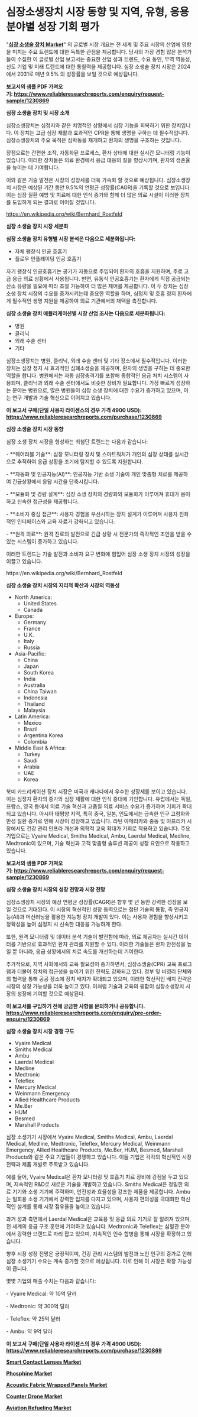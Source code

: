 <p><h1>심장소생장치 시장 동향 및 지역, 유형, 응용 분야별 성장 기회 평가</h1></p><p>"<strong><a href="https://www.reliableresearchreports.com/cardiac-resuscitation-devices-r1230869?utm_campaign=105&utm_medium=7&utm_source=Github&utm_content=ia&utm_term=15112024&utm_id=cardiac-resuscitation-devices">심장 소생술 장치 Market</a></strong>" 의 글로벌 시장 개요는 전 세계 및 주요 시장의 산업에 영향을 미치는 주요 트렌드에 대한 독특한 관점을 제공합니다. 당사의 가장 경험 많은 분석가들이 수집한 이 글로벌 산업 보고서는 중요한 산업 성과 트렌드, 수요 동인, 무역 역동성, 선도 기업 및 미래 트렌드에 대한 통찰력을 제공합니다. 심장 소생술 장치 시장은 2024에서 2031로 매년 9.5% 의 성장률을 보일 것으로 예상됩니다.</p>
<p><strong>보고서의 샘플 PDF 가져오기:&nbsp;<a href="https://www.reliableresearchreports.com/enquiry/request-sample/1230869?utm_campaign=105&utm_medium=7&utm_source=Github&utm_content=ia&utm_term=15112024&utm_id=cardiac-resuscitation-devices">https://www.reliableresearchreports.com/enquiry/request-sample/1230869</a></strong></p>
<p><strong>심장 소생술 장치 및 시장 소개</strong></p>
<p><p>심장소생장치는 심정지와 같은 치명적인 상황에서 심장 기능을 회복하기 위한 장치입니다. 이 장치는 고급 심장 재활과 효과적인 CPR을 통해 생명을 구하는 데 필수적입니다. 심장소생장치의 주요 목적은 심박동을 재개하고 환자의 생명을 구조하는 것입니다. </p><p>장점으로는 간편한 조작, 자동화된 프로세스, 환자 상태에 대한 실시간 모니터링 기능이 있습니다. 이러한 장치들은 의료 환경에서 응급 대응의 질을 향상시키며, 환자의 생존율을 높이는 데 기여합니다. </p><p>이와 같은 기술 발전은 시장의 성장세를 더욱 가속화 할 것으로 예상됩니다. 심장소생장치 시장은 예상된 기간 동안 9.5%의 연평균 성장률(CAGR)을 기록할 것으로 보입니다. 이는 심장 질환 예방 및 치료에 대한 인식 증가와 함께 더 많은 의료 시설이 이러한 장치를 도입하게 되는 결과로 이어질 것입니다.</p></p>
<p><a href="https://en.wikipedia.org/wiki/Bernhard_Rostfeld?utm_campaign=105&utm_medium=7&utm_source=Github&utm_content=ia&utm_term=15112024&utm_id=cardiac-resuscitation-devices">https://en.wikipedia.org/wiki/Bernhard_Rostfeld</a></p>
<p><strong>심장 소생술 장치 시장 세분화</strong></p>
<p><strong>심장 소생술 장치 유형별 시장 분석은 다음으로 세분화됩니다:</strong></p>
<p><ul><li>자체 팽창식 인공 호흡기</li><li>플로우 인플레이팅 인공 호흡기</li></ul></p>
<p><p>자기 팽창식 인공호흡기는 공기가 자동으로 주입되어 환자의 호흡을 지원하며, 주로 고급 응급 의료 상황에서 사용됩니다. 반면, 유동식 인공호흡기는 환자에게 직접 공급되는 산소 유량을 필요에 따라 조절 가능하여 더 많은 제어를 제공합니다. 이 두 장치는 심장 소생 장치 시장의 수요를 증가시키는데 중요한 역할을 하며, 심정지 및 호흡 정지 환자에게 필수적인 생명 지원을 제공하여 의료 기관에서의 채택을 촉진합니다.</p></p>
<p><strong>심장 소생술 장치 애플리케이션별 시장 산업 조사는 다음으로 세분화됩니다:</strong></p>
<p><ul><li>병원</li><li>클리닉</li><li>외래 수술 센터</li><li>기타</li></ul></p>
<p><p>심장소생장치는 병원, 클리닉, 외래 수술 센터 및 기타 장소에서 필수적입니다. 이러한 장치는 심장 정지 시 효과적인 심폐소생술을 제공하며, 환자의 생명을 구하는 데 중요한 역할을 합니다. 병원에서는 자동 심장충격기를 포함해 종합적인 응급 처치 시스템이 사용되며, 클리닉과 외래 수술 센터에서도 비슷한 장비가 필요합니다. 가장 빠르게 성장하는 분야는 병원으로, 많은 병원들이 심장 소생 장치에 대한 수요가 증가하고 있으며, 이는 연구 개발과 기술 혁신으로 이어지고 있습니다.</p></p>
<p><strong>이 보고서 구매(단일 사용자 라이센스의 경우 가격 4900 USD): <a href="https://www.reliableresearchreports.com/purchase/1230869?utm_campaign=105&utm_medium=7&utm_source=Github&utm_content=ia&utm_term=15112024&utm_id=cardiac-resuscitation-devices">https://www.reliableresearchreports.com/purchase/1230869</a></strong></p>
<p><strong>심장 소생술 장치 시장 동향</strong></p>
<p><p>심장 소생 장치 시장을 형성하는 최첨단 트렌드는 다음과 같습니다:</p><p>- **웨어러블 기술**: 심장 모니터링 장치 및 스마트워치가 개인의 심장 상태를 실시간으로 추적하여 응급 상황을 조기에 탐지할 수 있도록 지원합니다.</p><p>- **자동화 및 인공지능(AI)**: 인공지능 기반 소생 기술이 개인 맞춤형 치료를 제공하여 긴급상황에서 응답 시간을 단축시킵니다.</p><p>- **모듈화 및 경량 설계**: 심장 소생 장치의 경량화와 모듈화가 이루어져 휴대가 용이하고 신속한 접근성을 제공합니다.</p><p>- **소비자 중심 접근**: 사용자 경험을 우선시하는 장치 설계가 이루어져 사용자 친화적인 인터페이스와 교육 자료가 강화되고 있습니다.</p><p>- **원격 의료**: 원격 진료의 발전으로 긴급 상황 시 전문가의 즉각적인 조언을 받을 수 있는 시스템이 증가하고 있습니다.</p><p>이러한 트렌드는 기술 발전과 소비자 요구 변화에 힘입어 심장 소생 장치 시장의 성장을 이끌고 있습니다.</p></p>
<p>https://en.wikipedia.org/wiki/Bernhard_Rostfeld</p>
<p><strong>심장 소생술 장치 시장의 지리적 확산과 시장의 역동성</strong></p>
<p><ul>
    <li>
        North America:
        <ul>
            <li>United States</li>
            <li>Canada</li>
        </ul>
    </li>
    <li>
        Europe:
        <ul>
            <li>Germany</li>
            <li>France</li>
            <li>U.K.</li>
            <li>Italy</li>
            <li>Russia</li>
        </ul>
    </li>
    <li>
        Asia-Pacific:
        <ul>
            <li>China</li>
            <li>Japan</li>
            <li>South Korea</li>
            <li>India</li>
            <li>Australia</li>
            <li>China Taiwan</li>
            <li>Indonesia</li>
            <li>Thailand</li>
            <li>Malaysia</li>
        </ul>
    </li>
    <li>
        Latin America:
        <ul>
            <li>Mexico</li>
            <li>Brazil</li>
            <li>Argentina Korea</li>
            <li>Colombia</li>
        </ul>
    </li>
    <li>
        Middle East & Africa:
        <ul>
            <li>Turkey</li>
            <li>Saudi</li>
            <li>Arabia</li>
            <li>UAE</li>
            <li>Korea</li>
        </ul>
    </li>
    </ul></p>
<p><p>북미 카드리케이션 장치 시장은 미국과 캐나다에서 우수한 성장세를 보이고 있습니다. 이는 심정지 환자의 증가와 심장 재활에 대한 인식 증대에 기인합니다. 유럽에서는 독일, 프랑스, 영국 등에서 의료 기술 혁신과 고품질 의료 서비스 수요가 증가하며 기회가 확대되고 있습니다. 아시아 태평양 지역, 특히 중국, 일본, 인도에서는 급속한 인구 고령화와 만성 질환 증가로 인해 시장이 성장하고 있습니다. 라틴 아메리카와 중동 및 아프리카 시장에서도 건강 관리 인프라 개선과 의학적 교육 확대가 기회로 작용하고 있습니다. 주요 기업으로는 Vyaire Medical, Smiths Medical, Ambu, Laerdal Medical, Medline, Medtronic이 있으며, 기술 혁신과 고객 맞춤형 솔루션 제공이 성장 요인으로 작용하고 있습니다.</p></p>
<p><strong>보고서의 샘플 PDF 가져오기:&nbsp;<a href="https://www.reliableresearchreports.com/enquiry/request-sample/1230869?utm_campaign=105&utm_medium=7&utm_source=Github&utm_content=ia&utm_term=15112024&utm_id=cardiac-resuscitation-devices">https://www.reliableresearchreports.com/enquiry/request-sample/1230869</a></strong></p>
<p><strong>심장 소생술 장치 시장의 성장 전망과 시장 전망</strong></p>
<p><p>심장소생장치 시장의 예상 연평균 성장률(CAGR)은 향후 몇 년 동안 강력한 성장을 보일 것으로 기대된다. 이 시장의 혁신적인 성장 동력으로는 첨단 기술의 통합, 즉 인공지능(AI)과 머신러닝을 활용한 지능형 장치 개발이 있다. 이는 사용자 경험을 향상시키고 정확성을 높여 심정지 시 신속한 대응을 가능하게 한다.</p><p>또한, 원격 모니터링 및 데이터 분석 기술이 발전함에 따라, 의료 제공자는 실시간 데이터를 기반으로 효과적인 환자 관리를 지원할 수 있다. 이러한 기술들은 환자 안전성을 높일 뿐 아니라, 응급 상황에서의 치료 속도를 개선하는데 기여한다.</p><p>추가적으로, 지역 사회에서의 교육 필요성이 증가하면서, 심장소생술(CPR) 교육 프로그램과 더불어 장치의 접근성을 높이기 위한 전략도 강화되고 있다. 정부 및 비영리 단체와의 협력을 통해 공공 장소에 장치 배치가 확대되고 있으며, 이러한 혁신적인 배치 전략은 시장의 성장 가능성을 더욱 높이고 있다. 이처럼 기술과 교육의 융합이 심장소생장치 시장의 성장에 기여할 것으로 예상된다.</p></p>
<p><strong>이 보고서를 구입하기 전에 궁금한 사항을 문의하거나 공유합니다. <a href="https://www.reliableresearchreports.com/enquiry/pre-order-enquiry/1230869?utm_campaign=105&utm_medium=7&utm_source=Github&utm_content=ia&utm_term=15112024&utm_id=cardiac-resuscitation-devices">https://www.reliableresearchreports.com/enquiry/pre-order-enquiry/1230869</a></strong></p>
<p><strong>심장 소생술 장치 시장 경쟁 구도</strong></p>
<p><ul><li>Vyaire Medical</li><li>Smiths Medical</li><li>Ambu</li><li>Laerdal Medical</li><li>Medline</li><li>Medtronic</li><li>Teleflex</li><li>Mercury Medical</li><li>Weinmann Emergency</li><li>Allied Healthcare Products</li><li>Me.Ber</li><li>HUM</li><li>Besmed</li><li>Marshall Products</li></ul></p>
<p><p>심장 소생기기 시장에서 Vyaire Medical, Smiths Medical, Ambu, Laerdal Medical, Medline, Medtronic, Teleflex, Mercury Medical, Weinmann Emergency, Allied Healthcare Products, Me.Ber, HUM, Besmed, Marshall Products와 같은 주요 기업들이 경쟁하고 있습니다. 이들 기업은 각각의 혁신적인 시장 전략과 제품 개발로 주목받고 있습니다.</p><p>예를 들어, Vyaire Medical은 환자 모니터링 및 호흡기 치료 장비에 강점을 두고 있으며, 지속적인 R&D로 새로운 기술을 개발하고 있습니다. Smiths Medical은 정밀한 의료 기기와 소생 기기에 주력하며, 안전성과 효율성을 강조한 제품을 제공합니다. Ambu는 일회용 소생 기기에서 강력한 입지를 다지고 있으며, 사용자 편의성을 극대화한 혁신적인 설계를 통해 시장 점유율을 높이고 있습니다.</p><p>과거 성과 측면에서 Laerdal Medical은 교육용 및 응급 의료 기기로 잘 알려져 있으며, 전 세계의 응급 구조 훈련에 기여하고 있습니다. Medtronic과 Teleflex는 심혈관 분야에서 강력한 브랜드로 자리 잡고 있으며, 지속적인 인수 합병을 통해 시장을 확장하고 있습니다.</p><p>향후 시장 성장 전망은 긍정적이며, 건강 관리 시스템의 발전과 노인 인구의 증가로 인해 심장 소생기기 수요는 계속 증가할 것으로 예상됩니다. 이로 인해 이 시장은 확장 가능성이 큽니다.</p><p>몇몇 기업의 매출 수치는 다음과 같습니다:</p><p>- Vyaire Medical: 약 10억 달러</p><p>- Medtronic: 약 300억 달러</p><p>- Teleflex: 약 25억 달러</p><p>- Ambu: 약 9억 달러</p></p>
<p><strong>이 보고서 구매(단일 사용자 라이센스의 경우 가격 4900 USD): <a href="https://www.reliableresearchreports.com/purchase/1230869?utm_campaign=105&utm_medium=7&utm_source=Github&utm_content=ia&utm_term=15112024&utm_id=cardiac-resuscitation-devices">https://www.reliableresearchreports.com/purchase/1230869</a></strong></p>
<p><strong><p><a href="https://www.linkedin.com/pulse/regional-adaptations-global-smart-contact-lenses-market-xrxrc?utm_campaign=105&utm_medium=7&utm_source=Github&utm_content=ia&utm_term=15112024&utm_id=cardiac-resuscitation-devices">Smart Contact Lenses Market</a></p><p><a href="https://github.com/sofayahoo2023/Market-Research-Report-List-6/blob/main/phosphine-market.md?utm_campaign=105&utm_medium=7&utm_source=Github&utm_content=ia&utm_term=15112024&utm_id=cardiac-resuscitation-devices">Phosphine Market</a></p><p><a href="https://github.com/joannesouthgate/Market-Research-Report-List-5/blob/main/acoustic-fabric-wrapped-panels-market.md?utm_campaign=105&utm_medium=7&utm_source=Github&utm_content=ia&utm_term=15112024&utm_id=cardiac-resuscitation-devices">Acoustic Fabric Wrapped Panels Market</a></p><p><a href="https://issuu.com/reportprime-2/docs/counter-drone-market-size-2030.pptx_c79c0001def98f?utm_campaign=105&utm_medium=7&utm_source=Github&utm_content=ia&utm_term=15112024&utm_id=cardiac-resuscitation-devices">Counter Drone Market</a></p><p><a href="https://issuu.com/reportprime-2/docs/aviation-refueling-market-size-2030_4ba402ca8f5034?utm_campaign=105&utm_medium=7&utm_source=Github&utm_content=ia&utm_term=15112024&utm_id=cardiac-resuscitation-devices">Aviation Refueling Market</a></p></strong></p>
<p></p>